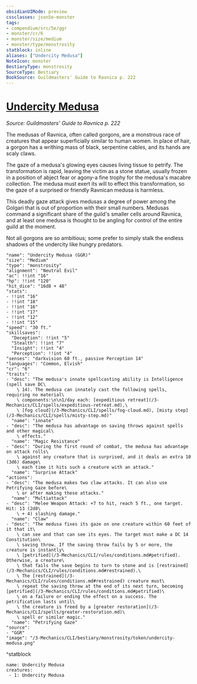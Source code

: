 ```yaml
---
obsidianUIMode: preview
cssclasses: json5e-monster
tags:
- compendium/src/5e/ggr
- monster/cr/6
- monster/size/medium
- monster/type/monstrosity
statblock: inline
aliases: ["Undercity Medusa"]
NoteIcon: monster
BestiaryType: monstrosity
SourceType: Bestiary
BookSource: Guildmasters' Guide to Ravnica p. 222
---
```

# [Undercity Medusa](3-Mechanics\CLI\bestiary\monstrosity/undercity-medusa-ggr.md)
*Source: Guildmasters' Guide to Ravnica p. 222*  

The medusas of Ravnica, often called gorgons, are a monstrous race of creatures that appear superficially similar to human women. In place of hair, a gorgon has a writhing mass of black, serpentine cables, and its hands are scaly claws.

The gaze of a medusa's glowing eyes causes living tissue to petrify. The transformation is rapid, leaving the victim as a stone statue, usually frozen in a position of abject fear or agony-a fine trophy for the medusa's macabre collection. The medusa must exert its will to effect this transformation, so the gaze of a surprised or friendly Ravnican medusa is harmless.

This deadly gaze attack gives medusas a degree of power among the Golgari that is out of proportion with their small numbers. Medusas command a significant share of the guild's smaller cells around Ravnica, and at least one medusa is thought to be angling for control of the entire guild at the moment.

Not all gorgons are so ambitious; some prefer to simply stalk the endless shadows of the undercity like hungry predators.

```statblock
"name": "Undercity Medusa (GGR)"
"size": "Medium"
"type": "monstrosity"
"alignment": "Neutral Evil"
"ac": !!int "16"
"hp": !!int "120"
"hit_dice": "16d8 + 48"
"stats":
- !!int "16"
- !!int "18"
- !!int "16"
- !!int "17"
- !!int "12"
- !!int "15"
"speed": "30 ft."
"skillsaves":
  "Deception": !!int "5"
  "Stealth": !!int "7"
  "Insight": !!int "4"
  "Perception": !!int "4"
"senses": "darkvision 60 ft., passive Perception 14"
"languages": "Common, Elvish"
"cr": "6"
"traits":
- "desc": "The medusa's innate spellcasting ability is Intelligence (spell save DC\
    \ 14). The medusa can innately cast the following spells, requiring no material\
    \ components:\n\n1/day each: [expeditious retreat](/3-Mechanics/CLI/spells/expeditious-retreat.md),\
    \ [fog cloud](/3-Mechanics/CLI/spells/fog-cloud.md), [misty step](/3-Mechanics/CLI/spells/misty-step.md)"
  "name": "innate"
- "desc": "The medusa has advantage on saving throws against spells and other magical\
    \ effects."
  "name": "Magic Resistance"
- "desc": "During the first round of combat, the medusa has advantage on attack rolls\
    \ against any creature that is surprised, and it deals an extra 10 (3d6) damage\
    \ each time it hits such a creature with an attack."
  "name": "Surprise Attack"
"actions":
- "desc": "The medusa makes two claw attacks. It can also use Petrifying Gaze before\
    \ or after making these attacks."
  "name": "Multiattack"
- "desc": "Melee Weapon Attack: +7 to hit, reach 5 ft., one target. Hit: 13 (2d8\
    \ + 4) slashing damage."
  "name": "Claw"
- "desc": "The medusa fixes its gaze on one creature within 60 feet of it that it\
    \ can see and that can see its eyes. The target must make a DC 14 Constitution\
    \ saving throw. If the saving throw fails by 5 or more, the creature is instantly\
    \ [petrified](/3-Mechanics/CLI/rules/conditions.md#petrified). Otherwise, a creature\
    \ that fails the save begins to turn to stone and is [restrained](/3-Mechanics/CLI/rules/conditions.md#restrained).\
    \ The [restrained](/3-Mechanics/CLI/rules/conditions.md#restrained) creature must\
    \ repeat the saving throw at the end of its next turn, becoming [petrified](/3-Mechanics/CLI/rules/conditions.md#petrified)\
    \ on a failure or ending the effect on a success. The petrification lasts until\
    \ the creature is freed by a [greater restoration](/3-Mechanics/CLI/spells/greater-restoration.md)\
    \ spell or similar magic."
  "name": "Petrifying Gaze"
"source":
- "GGR"
"image": "/3-Mechanics/CLI/bestiary/monstrosity/token/undercity-medusa.png"
```
^statblock

```encounter-table
name: Undercity Medusa
creatures:
 - 1: Undercity Medusa
```